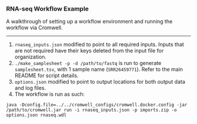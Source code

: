 ### RNA-seq Workflow Example
A walkthrough of setting up a workflow environment and running the workflow via Cromwell.
****
1. `rnaseq_inputs.json` modified to point to all required inputs. Inputs that are not required have their keys deleted from the input file for organization.
2. `./make_samplesheet -p -d /path/to/fastq` is run to generate `samplesheet.tsv`, with 1 sample name (`SRR26459771`). Refer to the main README for script details.
3. `options.json` modified to point to output locations for both output data and log files.
4. The workflow is run as such:
```
java -Dconfig.file=../../cromwell_configs/cromwell.docker.config -jar /path/to/cromwell.jar run -i rnaseq_inputs.json -p imports.zip -o options.json rnaseq.wdl
```
